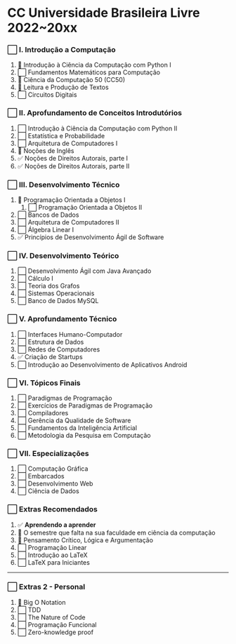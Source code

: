 # **CC Universidade Brasileira Livre 2022~20xx**

### ⬜ **I. Introdução a Computação**
  1. 🚧 Introdução à Ciência da Computação com Python I
  2. ⬜ Fundamentos Matemáticos para Computação
  3. 🚧 Ciência da Computação 50 (CC50)
  4. 🚧 Leitura e Produção de Textos
  5. ⬜ Circuitos Digitais

### ⬜ **II. Aprofundamento de Conceitos Introdutórios**
  1. ⬜ Introdução à Ciência da Computação com Python II
  2. ⬜ Estatística e Probabilidade
  3. ⬜ Arquitetura de Computadores I
  4. 🚧 Noções de Inglês
  5. ✅ Noções de Direitos Autorais, parte I
  6. ✅ Noções de Direitos Autorais, parte II

### ⬜ **III. Desenvolvimento Técnico**
  1. 🚧 Programação Orientada a Objetos I
     1. ⬜ Programação Orientada a Objetos II
  2. ⬜ Bancos de Dados
  3. ⬜ Arquitetura de Computadores II
  4. ⬜ Álgebra Linear I
  5. ✅ Princípios de Desenvolvimento Ágil de Software

### ⬜ **IV. Desenvolvimento Teórico**
  1. ⬜ Desenvolvimento Ágil com Java Avançado
  2. ⬜ Cálculo I
  3. ⬜ Teoria dos Grafos
  4. ⬜ Sistemas Operacionais
  5. ⬜ Banco de Dados MySQL

### ⬜ **V. Aprofundamento Técnico**
  1. ⬜ Interfaces Humano-Computador
  2. ⬜ Estrutura de Dados
  3. ⬜ Redes de Computadores
  4. ✅ Criação de Startups
  5. ⬜ Introdução ao Desenvolvimento de Aplicativos Android

### ⬜ **VI. Tópicos Finais**
  1. ⬜ Paradigmas de Programação
  2. ⬜ Exercícios de Paradigmas de Programação
  3. ⬜ Compiladores
  4. ⬜ Gerência da Qualidade de Software
  5. ⬜ Fundamentos da Inteligência Artificial
  6. ⬜ Metodologia da Pesquisa em Computação

### ⬜ **VII. Especializações**
  1. ⬜ Computação Gráfica
  2. ⬜ Embarcados
  3. ⬜ Desenvolvimento Web
  4. ⬜ Ciência de Dados

### ⬜ **Extras Recomendados**
  1. ✅ **Aprendendo a aprender**
  2. 🚧 O semestre que falta na sua faculdade em ciência da computação
  3. 🚧 Pensamento Crítico, Lógica e Argumentação
  4. ⬜ Programação Linear
  5. ⬜ Introdução ao LaTeX
  6. ⬜ LaTeX para Iniciantes

***

### ⬜ **Extras 2 - Personal**
  1. 🚧 Big O Notation
  2. ⬜ TDD
  3. ⬜ The Nature of Code
  4. ⬜ Programação Funcional
  5. ⬜ Zero-knowledge proof
